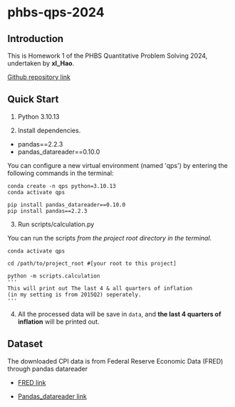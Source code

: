 # phbs-qps-2024

## Introduction
This is Homework 1 of the PHBS Quantitative Problem Solving 2024, undertaken by **xl_Hao**.

[Github repository link](https://github.com/MengZhiyi01/Quantitative_Problem_Sloving_2024.git)

## Quick Start
1. Python 3.10.13

2. Install dependencies.
- pandas==2.2.3
- pandas_datareader==0.10.0

You can configure a new virtual environment (named 'qps') by entering the following commands in the terminal:
```shell
conda create -n qps python=3.10.13
conda activate qps

pip install pandas_datareader==0.10.0
pip install pandas==2.2.3
```

3. Run scripts/calculation.py

You can run the scripts *from the project root directory in the terminal*.
```shell
conda activate qps

cd /path/to/project_root #[your root to this project]

python -m scripts.calculation 
'''
This will print out The last 4 & all quarters of inflation
(in my setting is from 2015Q2) seperately.
'''
```

4. All the processed data will be save in <code>data</code>, and **the last 4 quarters of inflation** will be printed out.

## Dataset
The downloaded CPI data is from Federal Reserve Economic Data (FRED) through pandas datareader

- [FRED link](https://fred.stlouisfed.org/series/CPILFESL)

- [Pandas_datareader link](https://pydata.github.io/pandas-datareader/stable/index.html)